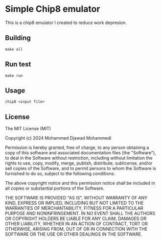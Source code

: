 # Simple Chip8 emulator

This is a chip8 emulator I created to reduce work depresion. 

## Building

```shell
make all
```

## Run test

```shell
make run
```

## Usage

```shell
chip8 <input file>
```

## License
The MIT License (MIT)

Copyright (c) 2024 Mohammed Djawad Mohammedi

Permission is hereby granted, free of charge, to any person obtaining a copy
of this software and associated documentation files (the "Software"), to deal
in the Software without restriction, including without limitation the rights
to use, copy, modify, merge, publish, distribute, sublicense, and/or sell
copies of the Software, and to permit persons to whom the Software is
furnished to do so, subject to the following conditions:

The above copyright notice and this permission notice shall be included in
all copies or substantial portions of the Software.

THE SOFTWARE IS PROVIDED "AS IS", WITHOUT WARRANTY OF ANY KIND, EXPRESS OR
IMPLIED, INCLUDING BUT NOT LIMITED TO THE WARRANTIES OF MERCHANTABILITY,
FITNESS FOR A PARTICULAR PURPOSE AND NONINFRINGEMENT. IN NO EVENT SHALL THE
AUTHORS OR COPYRIGHT HOLDERS BE LIABLE FOR ANY CLAIM, DAMAGES OR OTHER
LIABILITY, WHETHER IN AN ACTION OF CONTRACT, TORT OR OTHERWISE, ARISING FROM,
OUT OF OR IN CONNECTION WITH THE SOFTWARE OR THE USE OR OTHER DEALINGS IN
THE SOFTWARE.
